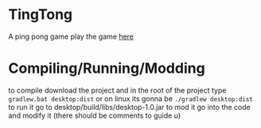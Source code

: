 # TingTong
A ping pong game play the game [here](https://hdfsyu.itch.io/tingtong)
# Compiling/Running/Modding
to compile download the project and in the root of the project type `gradlew.bat desktop:dist` or on linux its gonna be `./gradlew desktop:dist`
to run it go to desktop/build/libs/desktop-1.0.jar
to mod it go into the code and modify it (there should be comments to guide u)

